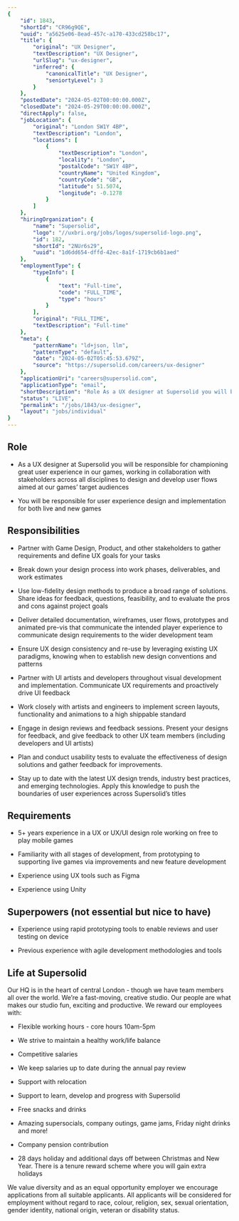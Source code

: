 ```yaml
---
{
	"id": 1843,
	"shortId": "CR96g9QE",
	"uuid": "a5625e06-8ead-457c-a170-433cd258bc17",
	"title": {
		"original": "UX Designer",
		"textDescription": "UX Designer",
		"urlSlug": "ux-designer",
		"inferred": {
			"canonicalTitle": "UX Designer",
			"seniortyLevel": 3
		}
	},
	"postedDate": "2024-05-02T00:00:00.000Z",
	"closedDate": "2024-05-29T00:00:00.000Z",
	"directApply": false,
	"jobLocation": {
		"original": "London SW1Y 4BP",
		"textDescription": "London",
		"locations": [
			{
				"textDescription": "London",
				"locality": "London",
				"postalCode": "SW1Y 4BP",
				"countryName": "United Kingdom",
				"countryCode": "GB",
				"latitude": 51.5074,
				"longitude": -0.1278
			}
		]
	},
	"hiringOrganization": {
		"name": "Supersolid",
		"logo": "//uxbri.org/jobs/logos/supersolid-logo.png",
		"id": 182,
		"shortId": "2NUr6s29",
		"uuid": "1d6dd654-dffd-42ec-8a1f-1719cb6b1aed"
	},
	"employmentType": {
		"typeInfo": [
			{
				"text": "Full-time",
				"code": "FULL_TIME",
				"type": "hours"
			}
		],
		"original": "FULL_TIME",
		"textDescription": "Full-time"
	},
	"meta": {
		"patternName": "ld+json, llm",
		"patternType": "default",
		"date": "2024-05-02T05:45:53.679Z",
		"source": "https://supersolid.com/careers/ux-designer"
	},
	"applicationUri": "careers@supersolid.com",
	"applicationType": "email",
	"shortDescription": "Role As a UX designer at Supersolid you will be responsible for championing great user experience in our games, working in collaboration with stakeholders across all disciplines to design and",
	"status": "LIVE",
	"permalink": "/jobs/1843/ux-designer",
	"layout": "jobs/individual"
}
---
```

<h2>Role</h2><ul><li><p>As a UX designer at Supersolid you will be responsible for championing great user experience in our games, working in collaboration with stakeholders across all disciplines to design and develop user flows aimed at our games’ target audiences</p></li><li><p>You will be responsible for user experience design and implementation for both live and new games</p></li></ul><h2>Responsibilities</h2><ul><li><p>Partner with Game Design, Product, and other stakeholders to gather requirements and define UX goals for your tasks</p></li><li><p>Break down your design process into work phases, deliverables, and work estimates</p></li><li><p>Use low-fidelity design methods to produce a broad range of solutions. Share ideas for feedback, questions, feasibility, and to evaluate the pros and cons against project goals</p></li><li><p>Deliver detailed documentation, wireframes, user flows, prototypes and animated pre-vis that communicate the intended player experience to communicate design requirements to the wider development team</p></li><li><p>Ensure UX design consistency and re-use by leveraging existing UX paradigms, knowing when to establish new design conventions and patterns</p></li><li><p>Partner with UI artists and developers throughout visual development and implementation. Communicate UX requirements and proactively drive UI feedback</p></li><li><p>Work closely with artists and engineers to implement screen layouts, functionality and animations to a high shippable standard</p></li><li><p>Engage in design reviews and feedback sessions. Present your designs for feedback, and give feedback to other UX team members (including developers and UI artists)</p></li><li><p>Plan and conduct usability tests to evaluate the effectiveness of design solutions and gather feedback for improvements.</p></li><li><p>Stay up to date with the latest UX design trends, industry best practices, and emerging technologies. Apply this knowledge to push the boundaries of user experiences across Supersolid’s titles</p></li></ul><h2>Requirements</h2><ul><li><p>5+ years experience in a UX or UX/UI design role working on free to play mobile games</p></li><li><p>Familiarity with all stages of development, from prototyping to supporting live games via improvements and new feature development</p></li><li><p>Experience using UX tools such as Figma</p></li><li><p>Experience using Unity</p></li></ul><h2>Superpowers (not essential but nice to have)</h2><ul><li><p>Experience using rapid prototyping tools to enable reviews and user testing on device</p></li><li><p>Previous experience with agile development methodologies and tools</p></li></ul><h2>Life at Supersolid</h2><p>Our HQ is in the heart of central London - though we have team members all over the world. We’re a fast-moving, creative studio. Our people are what makes our studio fun, exciting and productive. We reward our employees with:</p><ul><li><p>Flexible working hours - core hours 10am-5pm</p></li><li><p>We strive to maintain a healthy work/life balance</p></li><li><p>Competitive salaries</p></li><li><p>We keep salaries up to date during the annual pay review</p></li><li><p>Support with relocation</p></li><li><p>Support to learn, develop and progress with Supersolid</p></li><li><p>Free snacks and drinks</p></li><li><p>Amazing supersocials, company outings, game jams, Friday night drinks and more!</p></li><li><p>Company pension contribution</p></li><li><p>28 days holiday and additional days off between Christmas and New Year. There is a tenure reward scheme where you will gain extra holidays</p></li></ul><p>We value diversity and as an equal opportunity employer we encourage applications from all suitable applicants. All applicants will be considered for employment without regard to race, colour, religion, sex, sexual orientation, gender identity, national origin, veteran or disability status.</p>


